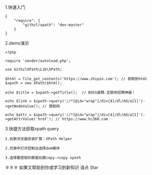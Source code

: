 
1.快速入门



    {
        "require": {
            "githzl/xpath": "dev-master"
        }
    }
2.demo演示

    <?php

    require 'vendor/autoload.php';
    
    use GithzlXPath\Lib\XPath;
    
    $html = file_get_contents('https://www.zhipin.com'); // 获取到html  
    $xpath = new XPath($html);
    
    echo $title = $xpath->getTitle();  // BOSS直聘-互联网招聘神器！
    
    echo $link = $xpath->query('//*[@id="wrap"]/div[4]/dl/dd/a[1]')->getNodeValue(); // 慧聪网
    
    echo $attr = $xpath->query('//*[@id="wrap"]/div[4]/dl/dd/a[1]')->getAttrValue('href'); // https://www.hc360.com
    

3.快捷方法获取xpath query

    1.谷歌浏览器安装扩展：XPath Helper
  
    2.页面中打开控制台选择dom模块
  
    3.选择要提取的数据右键copy->copy xpath
    
 
＃＃＃ 如果又帮助到你或学习到新知识 请点 Star
